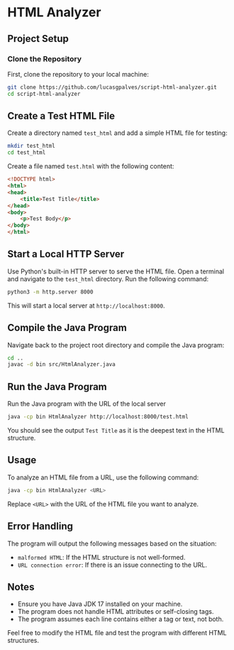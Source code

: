 # HTML Analyzer

## Project Setup

### Clone the Repository

First, clone the repository to your local machine:

```sh
git clone https://github.com/lucasgpalves/script-html-analyzer.git
cd script-html-analyzer
```

## Create a Test HTML File
Create a directory named `test_html` and add a simple HTML file for testing:

```sh
mkdir test_html
cd test_html
```

Create a file named `test.html` with the following content:

```html
<!DOCTYPE html>
<html>
<head>
    <title>Test Title</title>
</head>
<body>
    <p>Test Body</p>
</body>
</html>
```

## Start a Local HTTP Server
Use Python's built-in HTTP server to serve the HTML file. Open a terminal and navigate to the `test_html` directory. Run the following command:

```sh
python3 -m http.server 8000
```

This will start a local server at `http://localhost:8000`.

## Compile the Java Program
Navigate back to the project root directory and compile the Java program:

```sh
cd ..
javac -d bin src/HtmlAnalyzer.java
```

## Run the Java Program
Run the Java program with the URL of the local server

```sh
java -cp bin HtmlAnalyzer http://localhost:8000/test.html
```
You should see the output `Test Title` as it is the deepest text in the HTML structure.

## Usage
To analyze an HTML file from a URL, use the following command:

```sh
java -cp bin HtmlAnalyzer <URL>
```

Replace `<URL>` with the URL of the HTML file you want to analyze.

## Error Handling
The program will output the following messages based on the situation:

- `malformed HTML`: If the HTML structure is not well-formed.
- `URL connection error`: If there is an issue connecting to the URL.

## Notes
- Ensure you have Java JDK 17 installed on your machine.
- The program does not handle HTML attributes or self-closing tags.
- The program assumes each line contains either a tag or text, not both.

Feel free to modify the HTML file and test the program with different HTML structures.
